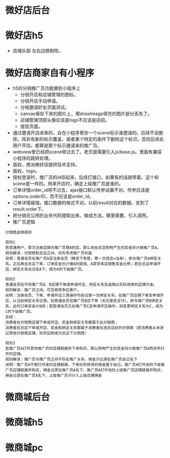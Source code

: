 # 微好店后台

# 微好店h5
* 店铺头部 左右边框剔除。

# 微好店商家自有小程序
* h5的分销推广员功能挪到小程序上
    - 分销开店和店铺管理的图标。
    - 分销开店手动申请。
    - 分销邀请好友页面测试。
    - canvas保存下来的图片上，用drawImage填充的图片部分丢失了。
    - 店铺管理顶部头像应该是logo不应该是店招。
    - 提现页面。
* 通过邀请开店进来的，会在小程序里存一个scene标示谁邀请的。后续不会删除。除非有新的标示覆盖，或者某个特定的条件下删除这个标识。否则后续此用户开店。都算是那个标示邀请来的推广员。
* webview里已经把scene带过去了。老页面需要引入js/base.js。里面有兼容小程序的跳转处理。
* 版权，商派微好店提供技术支持。
* 版权，logo。
* 授权登录时，推广员的id存起来，后续打接口，如果有的话就带着。这个和scene是一样的。用来开店时，确定上级推广员是谁的。
* 订单详情order_id带不过去，ajax接口默认传参设置不对。传参应该是options.orderID，而不应该是order_id。
* 订单详情报错。接口数据的格式不对。以前result对应的数据。变到了result.order下。
* 把分销员公用的业务代码提取出来。做成方法。哪里需要。引入调用。
* 推广员逻辑
```
分销商返佣规则

规则1
若普通用户，首次注册店铺为推广员商A的店，那么他在总店购物产生的奖金将计做推广员A。
规则解读：分销商和总店之间，优先考虑推广员利益
说明：普通会员在推广员A店注册会员（微信下免登，第一次进店=注册），即与推广员A绑定关系。之后再去总店下单，订单奖金也计做A的提成，A享受本店销售奖金比例；若在总店申请开店，绑定关系也记在A下，成为A的下级推广员。

规则2
普通会员在不同推广员A、B店铺下单或申请开店，绑定关系及返佣以实际成单的店铺为准。
规则解读：推广员之间，可互相竞争拉客户。
说明：注册会员、下单、申请开店三类操作均会记录一次绑定关系，在推广员店铺下单及申请开店，以当前绑定关系记录。如普通会员在推广员B店下单（无论是否支付），即与推广员B绑定关系，此时订单奖金计给B；若普通会员又在推广员C店申请开店操作，则变更绑定关系为C，成为C的下级推广员。
总结：
消费者在分销商店铺下单或开店，奖金和绑定关系都属于此分销商；
消费者在总店下单或开店，奖金和绑定关系都属于消费者在进总店前的分销商（若消费者从未进过其他分销商店铺，则开店即成为总店下分销商）

规则3
若推广员A打开其他推广员的店铺链接并下单购买，那么购物产生的奖金将计做推广员A而非所打开的店铺。
规则解读：推广员与推广员之间不存在推广关系，佣金只记录在推广员自己名下
说明：推广员A不管打开谁的店铺链接，下单后所获得的佣金属于自己。推广员A打开他的下级推广员店铺链接并购买，佣金记录在推广员A名下。推广员A打开他的上级推广员店铺链接并购买，佣金记录在推广员A名下，上级推广员只计入上级店铺佣金
```

# 微商城后台

# 微商城h5

# 微商城pc
